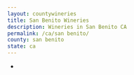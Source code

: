 ```yaml
---
layout: countywineries
title: San Benito Wineries
description: Wineries in San Benito CA
permalink: /ca/san benito/
county: san benito
state: ca
---
```

-
